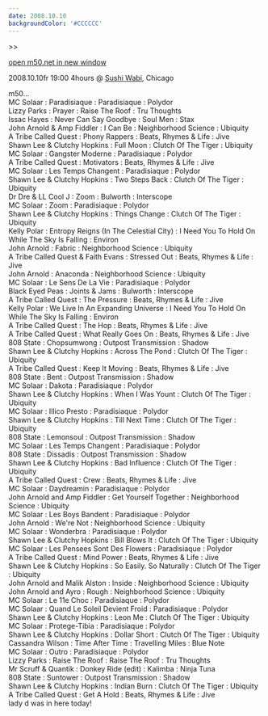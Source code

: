 ```yaml
---
date: 2008.10.10
backgroundColor: '#CCCCCC'
---
```


\>>

[open m50.net in new window  
](http://m50.net/)


2008.10.10fr 19:00 4hours @ [Sushi Wabi](http://www.sushiwabi.com/), Chicago  

m50...  
MC Solaar : Paradisiaque : Paradisiaque : Polydor  
Lizzy Parks : Prayer : Raise The Roof : Tru Thoughts  
Issac Hayes : Never Can Say Goodbye : Soul Men : Stax  
John Arnold & Amp Fiddler : I Can Be : Neighborhood Science : Ubiquity  
A Tribe Called Quest : Phony Rappers : Beats, Rhymes & Life : Jive  
Shawn Lee & Clutchy Hopkins : Full Moon : Clutch Of The Tiger : Ubiquity  
MC Solaar : Gangster Moderne : Paradisiaque : Polydor  
A Tribe Called Quest : Motivators : Beats, Rhymes & Life : Jive  
MC Solaar : Les Temps Changent : Paradisiaque : Polydor  
Shawn Lee & Clutchy Hopkins : Two Steps Back : Clutch Of The Tiger : Ubiquity  
Dr Dre & LL Cool J : Zoom : Bulworth : Interscope  
MC Solaar : Zoom : Paradisiaque : Polydor  
Shawn Lee & Clutchy Hopkins : Things Change : Clutch Of The Tiger : Ubiquity  
Kelly Polar : Entropy Reigns (In The Celestial City) : I Need You To Hold On While The Sky Is Falling : Environ  
John Arnold : Fabric : Neighborhood Science : Ubiquity  
A Tribe Called Quest & Faith Evans : Stressed Out : Beats, Rhymes & Life : Jive  
John Arnold : Anaconda : Neighborhood Science : Ubiquity  
MC Solaar : Le Sens De La Vie : Paradisiaque : Polydor  
Black Eyed Peas : Joints & Jams : Bulworth : Interscope  
A Tribe Called Quest : The Pressure : Beats, Rhymes & Life : Jive  
Kelly Polar : We Live In An Expanding Universe : I Need You To Hold On While The Sky Is Falling : Environ  
A Tribe Called Quest : The Hop : Beats, Rhymes & Life : Jive  
A Tribe Called Quest : What Really Goes On : Beats, Rhymes & Life : Jive  
808 State : Chopsumwong : Outpost Transmission : Shadow  
Shawn Lee & Clutchy Hopkins : Across The Pond : Clutch Of The Tiger : Ubiquity  
A Tribe Called Quest : Keep It Moving : Beats, Rhymes & Life : Jive  
808 State : Bent : Outpost Transmission : Shadow  
MC Solaar : Dakota : Paradisiaque : Polydor  
Shawn Lee & Clutchy Hopkins : When I Was Yount : Clutch Of The Tiger : Ubiquity  
MC Solaar : Illico Presto : Paradisiaque : Polydor  
Shawn Lee & Clutchy Hopkins : Till Next Time : Clutch Of The Tiger : Ubiquity  
808 State : Lemonsoul : Outpost Transmission : Shadow  
MC Solaar : Les Temps Changent : Paradisiaque : Polydor  
808 State : Dissadis : Outpost Transmission : Shadow  
Shawn Lee & Clutchy Hopkins : Bad Influence : Clutch Of The Tiger : Ubiquity  
A Tribe Called Quest : Crew : Beats, Rhymes & Life : Jive  
MC Solaar : Daydreamin : Paradisiaque : Polydor  
John Arnold and Amp Fiddler : Get Yourself Together : Neighborhood Science : Ubiquity  
MC Solaar : Les Boys Bandent : Paradisiaque : Polydor  
John Arnold : We're Not : Neighborhood Science : Ubiquity  
MC Solaar : Wonderbra : Paradisiaque : Polydor  
Shawn Lee & Clutchy Hopkins : Bill Blows It : Clutch Of The Tiger : Ubiquity  
MC Solaar : Les Pensees Sont Des Flowers : Paradisiaque : Polydor  
A Tribe Called Quest : Mind Power : Beats, Rhymes & Life : Jive  
Shawn Lee & Clutchy Hopkins : So Easily. So Naturally : Clutch Of The Tiger : Ubiquity  
John Arnold and Malik Alston : Inside : Neighborhood Science : Ubiquity  
John Arnold and Ayro : Rough : Neighborhood Science : Ubiquity  
MC Solaar : Le 11e Choc : Paradisiaque : Polydor  
MC Solaar : Quand Le Soleil Devient Froid : Paradisiaque : Polydor  
Shawn Lee & Clutchy Hopkins : Leon Me : Clutch Of The Tiger : Ubiquity  
MC Solaar : Protege-Tibia : Paradisiaque : Polydor  
Shawn Lee & Clutchy Hopkins : Dollar Short : Clutch Of The Tiger : Ubiquity  
Cassandra Wilson : Time After Time : Travelling Miles : Blue Note  
MC Solaar : Outro : Paradisiaque : Polydor  
Lizzy Parks : Raise The Roof : Raise The Roof : Tru Thoughts  
Mr Scruff & Quantik : Donkey Ride (edit) : Kalimba : Ninja Tuna  
808 State : Suntower : Outpost Transmission : Shadow  
Shawn Lee & Clutchy Hopkins : Indian Burn : Clutch Of The Tiger : Ubiquity  
A Tribe Called Quest : Get A Hold : Beats, Rhymes & Life : Jive  
lady d was in here today!
